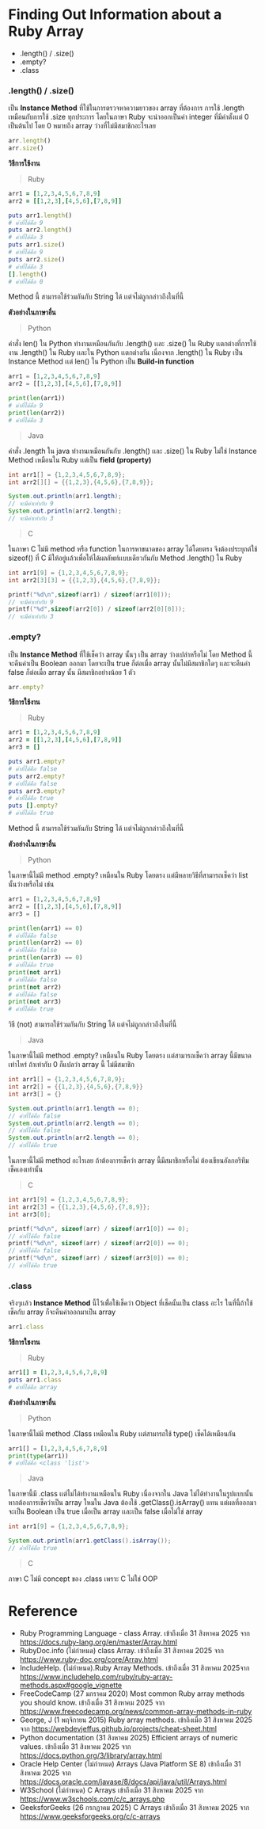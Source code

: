 # Finding Out Information about a Ruby Array

- .length() / .size()
- .empty?
- .class

### .length() / .size()

เป็น **Instance Method** ที่ใช้ในการตรวจหาความยาวของ array ที่ต้องการ การใช้ .length เหมือนกับการใช้ .size ทุกประการ โดยในภาษา Ruby จะนำออกเป็นค่า integer ที่มีค่าตั้งเเต่ 0 เป็นต้นไป โดย 0 หมายถึง array ว่างที่ไม่มีสมาชิกอะไรเลย

```ruby
arr.length()
arr.size()
```

**วิธีการใช้งาน**

> Ruby

```ruby
arr1 = [1,2,3,4,5,6,7,8,9]
arr2 = [[1,2,3],[4,5,6],[7,8,9]]

puts arr1.length()
# ค่าที่ได้คือ 9
puts arr2.length()
# ค่าที่ได้คือ 3
puts arr1.size()
# ค่าที่ได้คือ 9
puts arr2.size()
# ค่าที่ได้คือ 3
[].length()
# ค่าที่ได้คือ 0
```

Method นี้ สามารถใช้ร่วมกันกับ String ได้ เเต่จไม่ถูกกล่าวถึงในที่นี้

**ตัวอย่างในภาษาอื่น**

> Python

คำสั่ง len() ใน Python ทำงานเหมือนกันกับ .length() เเละ .size() ใน Ruby เเตกต่างที่การใช้งาน .length() ใน Ruby เเละใน Python เเตกต่างกัน เนื่องจาก .length() ใน Ruby เป็น Instance Method เเต่ len() ใน Python เป็น **Build-in function**

```python
arr1 = [1,2,3,4,5,6,7,8,9]
arr2 = [[1,2,3],[4,5,6],[7,8,9]]

print(len(arr1))
# ค่าที่ได้คือ 9
print(len(arr2))
# ค่าที่ได้คือ 3
```

> Java

คำสั่ง .length ใน java ทำงานเหมือนกันกับ .length() เเละ .size() ใน Ruby ไม่ใช่ Instance Method เหมือนใน Ruby เเต่เป็น **field (property)**

```java
int arr1[] = {1,2,3,4,5,6,7,8,9};
int arr2[][] = {{1,2,3},{4,5,6},{7,8,9}};

System.out.println(arr1.length);
// จะมีค่าเท่ากับ 9
System.out.println(arr2.length);
// จะมีค่าเท่ากับ 3
```

> C

ในภาษา C ไม่มี method หรือ function ในการหาขนาดของ array ได้โดยตรง จึงต้องประยุกต์ใช้ sizeof() ที่ C มีให้อยู่เเล้วเพื่อให้ได้ผลลัพท์เเบบเดียวกันกับ Method .length() ใน Ruby

```c
int arr1[9] = {1,2,3,4,5,6,7,8,9};
int arr2[3][3] = {{1,2,3},{4,5,6},{7,8,9}};

printf("%d\n",sizeof(arr1) / sizeof(arr1[0]));
// จะมีค่าเท่ากับ 9
printf("%d",sizeof(arr2[0]) / sizeof(arr2[0][0]));
// จะมีค่าเท่ากับ 3
```

### .empty?

เป็น **Instance Method** ที่ใช้เช็คว่า array นั้นๆ เป็น array ว่างเปล่าหรือไม่ โดย Method นี้จะคืนค่าเป็น Boolean ออกมา โดยจะเป็น true ก็ต่อเมื่อ array นั้นไม่มีสมาชิกใดๆ เเละจะคืนค่า false ก็ต่อเมื่อ array นั้น มีสมาชิกอย่างน้อย 1 ตัว

```ruby
arr.empty?
```

**วิธีการใช้งาน**

> Ruby

```ruby
arr1 = [1,2,3,4,5,6,7,8,9]
arr2 = [[1,2,3],[4,5,6],[7,8,9]]
arr3 = []

puts arr1.empty?
# ค่าที่ได้คือ false
puts arr2.empty?
# ค่าที่ได้คือ false
puts arr3.empty?
# ค่าที่ได้คือ true
puts [].empty?
# ค่าที่ได้คือ true
```

Method นี้ สามารถใช้ร่วมกันกับ String ได้ เเต่จไม่ถูกกล่าวถึงในที่นี้

**ตัวอย่างในภาษาอื่น**

> Python

ในภาษานี้ไม่มี method .empty? เหมือนใน Ruby โดยตรง เเต่มีหลายวิธีที่สามารถเช็คว่า list นั้นว่างหรือไม่ เช่น

```python
arr1 = [1,2,3,4,5,6,7,8,9]
arr2 = [[1,2,3],[4,5,6],[7,8,9]]
arr3 = []

print(len(arr1) == 0)
# ค่าที่ได้คือ false
print(len(arr2) == 0)
# ค่าที่ได้คือ false
print(len(arr3) == 0)
# ค่าที่ได้คือ true
print(not arr1)
# ค่าที่ได้คือ false
print(not arr2)
# ค่าที่ได้คือ false
print(not arr3)
# ค่าที่ได้คือ true
```

วิธี (not) สามารถใช้ร่วมกันกับ String ได้ เเต่จไม่ถูกกล่าวถึงในที่นี้

> Java

ในภาษานี้ไม่มี method .empty? เหมือนใน Ruby โดยตรง เเต่สามารถเช็คว่า array นี้มีขนาดเท่าไหร่ ถ้าเท่ากับ 0 ก็แปลว่า array นี้ ไม่มีสมาชิก

```java
int arr1[] = {1,2,3,4,5,6,7,8,9};
int arr2[] = {{1,2,3},{4,5,6},{7,8,9}}
int arr3[] = {}

System.out.println(arr1.length == 0);
// ค่าที่ได้คือ false
System.out.println(arr2.length == 0);
// ค่าที่ได้คือ false
System.out.println(arr2.length == 0);
// ค่าที่ได้คือ true
```

ในภาษานี้ไม่มี method อะไรเลย ถ้าต้องการเช็คว่า array นี้มีสมาชิกหรือไม่ ต้องเขียนอัลกอริทึมเช็คเองเท่านั้น

> C

```c
int arr1[9] = {1,2,3,4,5,6,7,8,9};
int arr2[3] = {{1,2,3},{4,5,6},{7,8,9}};
int arr3[0];

printf("%d\n", sizeof(arr) / sizeof(arr1[0]) == 0);
// ค่าที่ได้คือ false
printf("%d\n", sizeof(arr) / sizeof(arr2[0]) == 0);
// ค่าที่ได้คือ false
printf("%d\n", sizeof(arr) / sizeof(arr3[0]) == 0);
// ค่าที่ได้คือ true
```

### .class

จริงๆเเล้ว **Instance Method** นี้ไว้เพ่ื่อใช้เช็คว่า Object ที่เช็คนั้นเป็น class อะไร ในที่นี้ถ้าใช้เช็คกับ array ก็จะคืนค่าออกมาเป็น array

```ruby
arr1.class
```

**วิธีการใชงาน**

> Ruby

```ruby
arr1[] = [1,2,3,4,5,6,7,8,9]
puts arr1.class
# ค่าที่ได้คือ array
```

**ตัวอย่างในภาษาอื่น**

> Python

ในภาษานี้ไม่มี method .Class เหมือนใน Ruby เเต่สามารถใช้ type() เช็คได้เหมือนกัน

```python
arr1[] = [1,2,3,4,5,6,7,8,9]
print(type(arr1))
# ค่าที่ได้คือ <class 'list'>
```

> Java

ในภาษานี้มี .class เเต่ไม่ได้ทำงานเหมือนใน Ruby เนื่องจากใน Java ไม่ได้ทำงานในรูปแบบนั้น หากต้องการเช็คว่าเป็น array ใหมใน Java ต้องใช้ .getClass().isArray() แทน แต่ผลที่ออกมาจะเป็น Boolean เป็น true เมื่อเป็น array เเละเป็น false เมื่อไม่ใช่ array

```java
int arr1[9] = {1,2,3,4,5,6,7,8,9};

System.out.println(arr1.getClass().isArray());
// ค่่าที่ได้คือ true
```

> C

ภาษา C ไม่มี concept ของ .class เพราะ C ไม่ใช่ OOP

# Reference

- Ruby Programming Language - class Array. ​เข้าถึงเมื่อ 31 สิงหาคม 2025 ​จาก https://docs.ruby-lang.org/en/master/Array.html​
- RubyDoc.info (ไม่กำหนด) class Array. ​เข้าถึงเมื่อ 31 สิงหาคม 2025 ​จาก https://www.ruby-doc.org/core/Array.html​
- IncludeHelp. (ไม่กำหนด).Ruby Array Methods. ​เข้าถึงเมื่อ 31 สิงหาคม 2025 ​จาก https://www.includehelp.com/ruby/ruby-array-methods.aspx#google_vignette​
- FreeCodeCamp (27 มกราคม 2020) Most common Ruby array methods you should know. เข้าถึงเมื่อ 31 สิงหาคม 2025 ​จาก https://www.freecodecamp.org/news/common-array-methods-in-ruby​
- George, J (1 พฤจิกายน 2015) Ruby array methods. ​เข้าถึงเมื่อ 31 สิงหาคม 2025​ จาก https://webdevjeffus.github.io/projects/cheat-sheet.html​
- Python documentation (31 สิงหาคม 2025) Efficient arrays of numeric values.​ เข้าถึงเมื่อ 31 สิงหาคม 2025 ​จาก https://docs.python.org/3/library/array.html​
- Oracle Help Center (ไม่กำหนด) Arrays (Java Platform SE 8) ​เข้าถึงเมื่อ 31 สิงหาคม 2025 ​จาก https://docs.oracle.com/javase/8/docs/api/java/util/Arrays.html​
- W3School (ไม่กำหนด) C Arrays​ เข้าถึงเมื่อ 31 สิงหาคม 2025 ​จาก https://www.w3schools.com/c/c_arrays.php​
- GeeksforGeeks (26 กรกฏาคม 2025) C Arrays ​เข้าถึงเมื่อ 31 สิงหาคม 2025 ​จาก https://www.geeksforgeeks.org/c/c-arrays​
